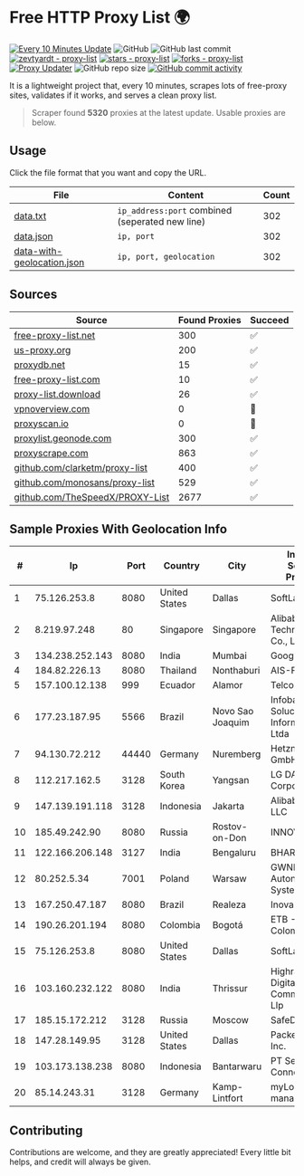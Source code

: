 
# Free HTTP Proxy List 🌍

[![Every 10 Minutes Update](https://github.com/mertguvencli/http-proxy-list/actions/workflows/main.yml/badge.svg?branch=main)](https://github.com/mertguvencli/http-proxy-list/actions/workflows/main.yml)
![GitHub](https://img.shields.io/github/license/mertguvencli/http-proxy-list)
![GitHub last commit](https://img.shields.io/github/last-commit/mertguvencli/http-proxy-list)
[![zevtyardt - proxy-list](https://img.shields.io/static/v1?label=zevtyardt&message=proxy-list&color=blue&logo=github)](https://github.com/zevtyardt/proxy-list "Go to GitHub repo")
[![stars - proxy-list](https://img.shields.io/github/stars/zevtyardt/proxy-list?style=social)](https://github.com/zevtyardt/proxy-list)
[![forks - proxy-list](https://img.shields.io/github/forks/zevtyardt/proxy-list?style=social)](https://github.com/zevtyardt/proxy-list)
[![Proxy Updater](https://github.com/zevtyardt/proxy-list/workflows/Proxy%20Updater/badge.svg)](https://github.com/zevtyardt/proxy-list/actions?query=workflow:"Proxy+Updater")
![GitHub repo size](https://img.shields.io/github/repo-size/zevtyardt/proxy-list)
[![GitHub commit activity](https://img.shields.io/github/commit-activity/m/zevtyardt/proxy-list?logo=commits)](https://github.com/zevtyardt/proxy-list/commits/main)

It is a lightweight project that, every 10 minutes, scrapes lots of free-proxy sites, validates if it works, and serves a clean proxy list.

> Scraper found **5320** proxies at the latest update. Usable proxies are below.

## Usage

Click the file format that you want and copy the URL.

|File|Content|Count|
|----|-------|-----|
|[data.txt](https://raw.githubusercontent.com/mertguvencli/http-proxy-list/main/proxy-list/data.txt)|`ip_address:port` combined (seperated new line)|302|
|[data.json](https://raw.githubusercontent.com/mertguvencli/http-proxy-list/main/proxy-list/data.json)|`ip, port`|302|
|[data-with-geolocation.json](https://raw.githubusercontent.com/mertguvencli/http-proxy-list/main/proxy-list/data-with-geolocation.json)|`ip, port, geolocation`|302|

## Sources

|Source|Found Proxies|Succeed|
|------|-------------|-------|
|[free-proxy-list.net](https://free-proxy-list.net)|300|✅|
|[us-proxy.org](https://www.us-proxy.org)|200|✅|
|[proxydb.net](http://proxydb.net)|15|✅|
|[free-proxy-list.com](https://free-proxy-list.com/?page=&port=&type%5B%5D=http&type%5B%5D=https&up_time=0&search=Search)|10|✅|
|[proxy-list.download](https://www.proxy-list.download/HTTP)|26|✅|
|[vpnoverview.com](https://vpnoverview.com/privacy/anonymous-browsing/free-proxy-servers)|0|🚫|
|[proxyscan.io](https://www.proxyscan.io)|0|🚫|
|[proxylist.geonode.com](https://proxylist.geonode.com/api/proxy-list?limit=300&page=1&sort_by=lastChecked&sort_type=desc&protocols=http,https)|300|✅|
|[proxyscrape.com](https://api.proxyscrape.com/v2/?request=displayproxies&protocol=http&timeout=10000&country=all&ssl=all&anonymity=all)|863|✅|
|[github.com/clarketm/proxy-list](https://raw.githubusercontent.com/clarketm/proxy-list/master/proxy-list-raw.txt)|400|✅|
|[github.com/monosans/proxy-list](https://raw.githubusercontent.com/monosans/proxy-list/main/proxies/http.txt)|529|✅|
|[github.com/TheSpeedX/PROXY-List](https://raw.githubusercontent.com/TheSpeedX/PROXY-List/master/http.txt)|2677|✅|


## Sample Proxies With Geolocation Info

|#|Ip|Port|Country|City|Internet Service Provider|
|-|--|----|-------|----|-------------------------|
|1|75.126.253.8|8080|United States|Dallas|SoftLayer|
|2|8.219.97.248|80|Singapore|Singapore|Alibaba (US) Technology Co., Ltd.|
|3|134.238.252.143|8080|India|Mumbai|Google LLC|
|4|184.82.226.13|8080|Thailand|Nonthaburi|AIS-Fibre|
|5|157.100.12.138|999|Ecuador|Alamor|Telconet S.A|
|6|177.23.187.95|5566|Brazil|Novo Sao Joaquim|Infobarra Solucoes em Informatica Ltda|
|7|94.130.72.212|44440|Germany|Nuremberg|Hetzner Online GmbH|
|8|112.217.162.5|3128|South Korea|Yangsan|LG DACOM Corporation|
|9|147.139.191.118|3128|Indonesia|Jakarta|Alibaba.com LLC|
|10|185.49.242.90|8080|Russia|Rostov-on-Don|INNOVATIVE|
|11|122.166.206.148|3127|India|Bengaluru|BHARTI|
|12|80.252.5.34|7001|Poland|Warsaw|GWNET Autonomus System|
|13|167.250.47.187|8080|Brazil|Realeza|Inova Fibra|
|14|190.26.201.194|8080|Colombia|Bogotá|ETB - Colombia|
|15|75.126.253.8|8080|United States|Dallas|SoftLayer|
|16|103.160.232.122|8080|India|Thrissur|Highrange Digital Communicators Llp|
|17|185.15.172.212|3128|Russia|Moscow|SafeData LLC|
|18|147.28.149.95|3128|United States|Dallas|Packet Host, Inc.|
|19|103.173.138.238|8080|Indonesia|Bantarwaru|PT Serayu Multi Connection|
|20|85.14.243.31|3128|Germany|Kamp-Lintfort|myLoc managed IT AG|



## Contributing

Contributions are welcome, and they are greatly appreciated! Every
little bit helps, and credit will always be given.

